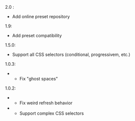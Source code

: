 2.0 :
 - Add online preset repository

1.9:
 - Add preset compatibility

1.5.0:
 - Support all CSS selectors (conditional, progressivem, etc.)

1.0.3:
 - + Fix "ghost spaces"

1.0.2:
 - + Fix weird refresh behavior
 - + Support complex CSS selectors